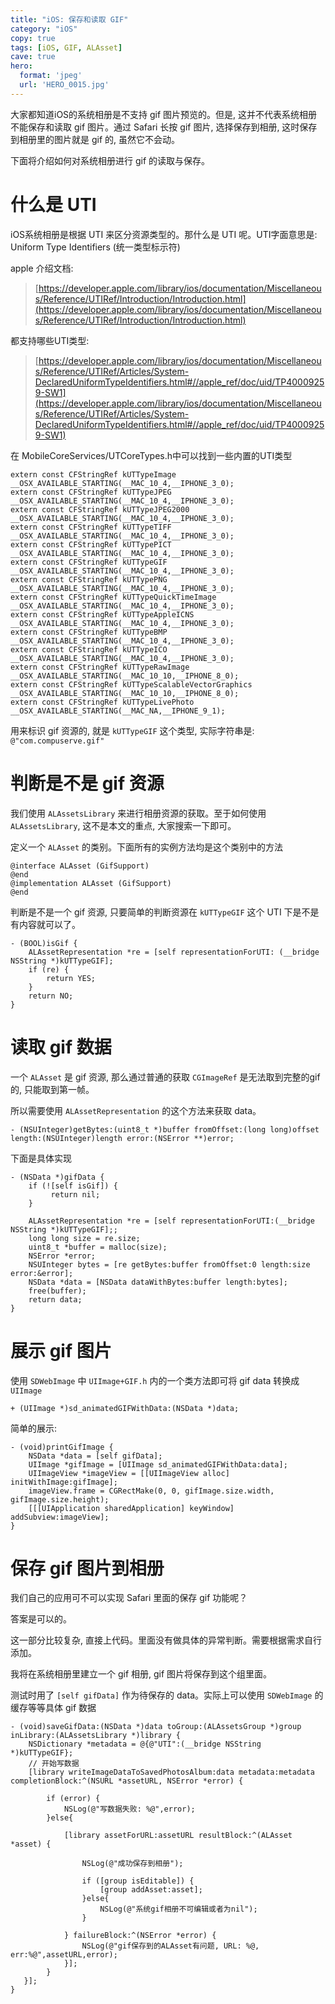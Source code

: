```yaml
---
title: "iOS: 保存和读取 GIF"
category: "iOS"
copy: true
tags: [iOS, GIF, ALAsset]
cave: true
hero:
  format: 'jpeg'
  url: 'HERO_0015.jpg'
---
```

大家都知道iOS的系统相册是不支持 gif 图片预览的。但是, 这并不代表系统相册不能保存和读取 gif 图片。通过 Safari 长按 gif 图片, 选择保存到相册, 这时保存到相册里的图片就是 gif 的, 虽然它不会动。

下面将介绍如何对系统相册进行 gif 的读取与保存。

# 什么是 UTI

iOS系统相册是根据 UTI 来区分资源类型的。那什么是 UTI 呢。UTI字面意思是: Uniform Type Identifiers (统一类型标示符)

apple 介绍文档:
> [https://developer.apple.com/library/ios/documentation/Miscellaneous/Reference/UTIRef/Introduction/Introduction.html](https://developer.apple.com/library/ios/documentation/Miscellaneous/Reference/UTIRef/Introduction/Introduction.html)

都支持哪些UTI类型:

> [https://developer.apple.com/library/ios/documentation/Miscellaneous/Reference/UTIRef/Articles/System-DeclaredUniformTypeIdentifiers.html#//apple_ref/doc/uid/TP40009259-SW1](https://developer.apple.com/library/ios/documentation/Miscellaneous/Reference/UTIRef/Articles/System-DeclaredUniformTypeIdentifiers.html#//apple_ref/doc/uid/TP40009259-SW1)

在 MobileCoreServices/UTCoreTypes.h中可以找到一些内置的UTI类型


```objc
extern const CFStringRef kUTTypeImage                                __OSX_AVAILABLE_STARTING(__MAC_10_4,__IPHONE_3_0);
extern const CFStringRef kUTTypeJPEG                                 __OSX_AVAILABLE_STARTING(__MAC_10_4,__IPHONE_3_0);
extern const CFStringRef kUTTypeJPEG2000                             __OSX_AVAILABLE_STARTING(__MAC_10_4,__IPHONE_3_0);
extern const CFStringRef kUTTypeTIFF                                 __OSX_AVAILABLE_STARTING(__MAC_10_4,__IPHONE_3_0);
extern const CFStringRef kUTTypePICT                                 __OSX_AVAILABLE_STARTING(__MAC_10_4,__IPHONE_3_0);
extern const CFStringRef kUTTypeGIF                                  __OSX_AVAILABLE_STARTING(__MAC_10_4,__IPHONE_3_0);
extern const CFStringRef kUTTypePNG                                  __OSX_AVAILABLE_STARTING(__MAC_10_4,__IPHONE_3_0);
extern const CFStringRef kUTTypeQuickTimeImage                       __OSX_AVAILABLE_STARTING(__MAC_10_4,__IPHONE_3_0);
extern const CFStringRef kUTTypeAppleICNS                            __OSX_AVAILABLE_STARTING(__MAC_10_4,__IPHONE_3_0);
extern const CFStringRef kUTTypeBMP                                  __OSX_AVAILABLE_STARTING(__MAC_10_4,__IPHONE_3_0);
extern const CFStringRef kUTTypeICO                                  __OSX_AVAILABLE_STARTING(__MAC_10_4,__IPHONE_3_0);
extern const CFStringRef kUTTypeRawImage                             __OSX_AVAILABLE_STARTING(__MAC_10_10,__IPHONE_8_0);
extern const CFStringRef kUTTypeScalableVectorGraphics               __OSX_AVAILABLE_STARTING(__MAC_10_10,__IPHONE_8_0);
extern const CFStringRef kUTTypeLivePhoto                            __OSX_AVAILABLE_STARTING(__MAC_NA,__IPHONE_9_1);
```

用来标识 gif 资源的, 就是 `kUTTypeGIF` 这个类型, 实际字符串是: `@"com.compuserve.gif"`

# 判断是不是 gif 资源

我们使用 `ALAssetsLibrary` 来进行相册资源的获取。至于如何使用 `ALAssetsLibrary`, 这不是本文的重点, 大家搜索一下即可。

定义一个 `ALAsset` 的类别。下面所有的实例方法均是这个类别中的方法

```objc
@interface ALAsset (GifSupport)
@end
@implementation ALAsset (GifSupport)
@end
```

判断是不是一个 gif 资源, 只要简单的判断资源在 `kUTTypeGIF` 这个 UTI 下是不是有内容就可以了。

```objc
- (BOOL)isGif {
    ALAssetRepresentation *re = [self representationForUTI: (__bridge NSString *)kUTTypeGIF];
    if (re) {
        return YES;
    }
    return NO;
}
```

# 读取 gif 数据

一个 `ALAsset` 是 gif 资源, 那么通过普通的获取 `CGImageRef` 是无法取到完整的gif的, 只能取到第一帧。

所以需要使用 `ALAssetRepresentation` 的这个方法来获取 data。

```objc
- (NSUInteger)getBytes:(uint8_t *)buffer fromOffset:(long long)offset length:(NSUInteger)length error:(NSError **)error;
```

下面是具体实现

```objc
- (NSData *)gifData {
    if (![self isGif]) {
         return nil;
    }

    ALAssetRepresentation *re = [self representationForUTI:(__bridge NSString *)kUTTypeGIF];;
    long long size = re.size;
    uint8_t *buffer = malloc(size);
    NSError *error;
    NSUInteger bytes = [re getBytes:buffer fromOffset:0 length:size error:&error];
    NSData *data = [NSData dataWithBytes:buffer length:bytes];
    free(buffer);
    return data;
}
```

# 展示 gif 图片

使用 `SDWebImage` 中 `UIImage+GIF.h` 内的一个类方法即可将 gif data 转换成 `UIImage`

```objc
+ (UIImage *)sd_animatedGIFWithData:(NSData *)data;
```

简单的展示:

```objc
- (void)printGifImage {
    NSData *data = [self gifData];
    UIImage *gifImage = [UIImage sd_animatedGIFWithData:data];
    UIImageView *imageView = [[UIImageView alloc] initWithImage:gifImage];
    imageView.frame = CGRectMake(0, 0, gifImage.size.width, gifImage.size.height);
    [[[UIApplication sharedApplication] keyWindow] addSubview:imageView];
}
```

# 保存 gif 图片到相册

我们自己的应用可不可以实现 Safari 里面的保存 gif 功能呢？

答案是可以的。

这一部分比较复杂, 直接上代码。里面没有做具体的异常判断。需要根据需求自行添加。

我将在系统相册里建立一个 gif 相册, gif 图片将保存到这个组里面。

测试时用了 `[self gifData]` 作为待保存的 data。实际上可以使用 `SDWebImage` 的缓存等等具体 gif 数据

```objc
- (void)saveGifData:(NSData *)data toGroup:(ALAssetsGroup *)group inLibrary:(ALAssetsLibrary *)library {
    NSDictionary *metadata = @{@"UTI":(__bridge NSString *)kUTTypeGIF};
    // 开始写数据
    [library writeImageDataToSavedPhotosAlbum:data metadata:metadata completionBlock:^(NSURL *assetURL, NSError *error) {

        if (error) {
            NSLog(@"写数据失败: %@",error);
        }else{

            [library assetForURL:assetURL resultBlock:^(ALAsset *asset) {

                NSLog(@"成功保存到相册");

                if ([group isEditable]) {
                    [group addAsset:asset];
                }else{
                    NSLog(@"系统gif相册不可编辑或者为nil");
                }

            } failureBlock:^(NSError *error) {
                NSLog(@"gif保存到的ALAsset有问题, URL: %@, err:%@",assetURL,error);
            }];
        }
   }];
}
```

